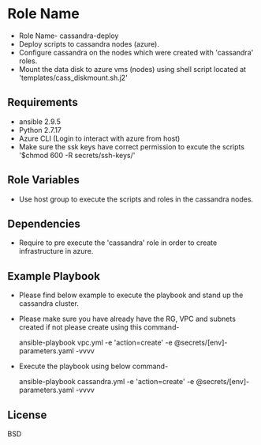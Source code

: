 Role Name
=========

- Role Name- cassandra-deploy
- Deploy scripts to cassandra nodes (azure).
- Configure cassandra on the nodes which were created with 'cassandra' roles.
- Mount the data disk to azure vms (nodes) using shell script located at 'templates/cass_diskmount.sh.j2' 

Requirements
------------
- ansible 2.9.5
- Python 2.7.17
- Azure CLI (Login to interact with azure from host)
- Make sure the ssk keys have correct permission to excute the scripts '$chmod 600 -R secrets/ssh-keys/'

Role Variables
--------------

- Use host group to execute the scripts and roles in the cassandra nodes.

Dependencies
------------

- Require to pre execute the 'cassandra' role in order to create infrastructure in azure.

Example Playbook
----------------

- Please find below example to execute the playbook and stand up the cassandra cluster.

- Please make sure you have already have the RG, VPC and subnets created if not please create using this command-
    
    ansible-playbook vpc.yml -e 'action=create' -e @secrets/[env]-parameters.yaml -vvvv

- Execute the playbook using below command-

    ansible-playbook cassandra.yml -e 'action=create' -e @secrets/[env]-parameters.yaml -vvvv

License
-------

BSD

